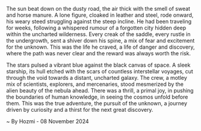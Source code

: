 
The sun beat down on the dusty road, the air thick with the smell of sweat and horse manure.  A lone figure, cloaked in leather and steel, rode onward, his weary steed struggling against the steep incline. He had been traveling for weeks, following a whispered rumour of a forgotten city hidden deep within the uncharted wilderness. Every creak of the saddle, every rustle in the undergrowth, sent a shiver down his spine, a mix of fear and excitement for the unknown. This was the life he craved, a life of danger and discovery, where the path was never clear and the reward was always worth the risk.

The stars pulsed a vibrant blue against the black canvas of space.  A sleek starship, its hull etched with the scars of countless interstellar voyages, cut through the void towards a distant, uncharted galaxy.  The crew, a motley mix of scientists, explorers, and mercenaries, stood mesmerized by the alien beauty of the nebula ahead.  There was a thrill, a primal joy, in pushing the boundaries of human knowledge, in seeing the cosmos unfold before them.  This was the true adventure, the pursuit of the unknown, a journey driven by curiosity and a thirst for the next great discovery. 

~ By Hozmi - 08 November 2024
